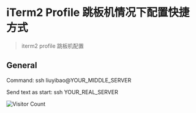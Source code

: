# iTerm2 Profile 跳板机情况下配置快捷方式
> iterm2 profile 跳板机配置

## General

Command: ssh liuyibao@YOUR_MIDDLE_SERVER

Send text as start: ssh YOUR_REAL_SERVER

![Visitor Count](https://profile-counter.glitch.me/brotherbigbao/count.svg)